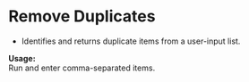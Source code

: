 # Remove Duplicates

- Identifies and returns duplicate items from a user-input list.

**Usage:**  
Run and enter comma-separated items.

